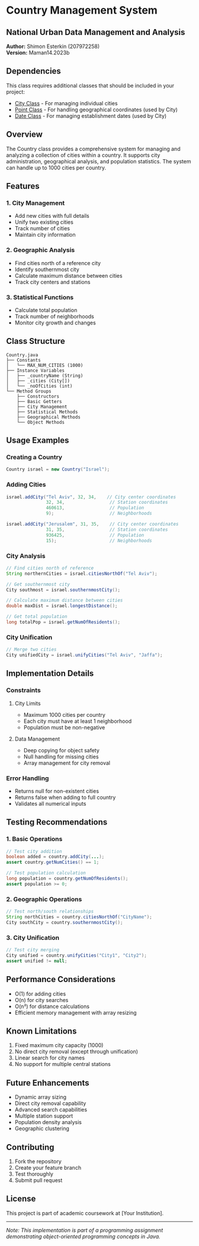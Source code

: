 # Country Management System
## National Urban Data Management and Analysis

**Author:** Shimon Esterkin (207972258)  
**Version:** Maman14.2023b

## Dependencies
This class requires additional classes that should be included in your project:
- [City Class](link-to-city-repository) - For managing individual cities
- [Point Class](link-to-point-repository) - For handling geographical coordinates (used by City)
- [Date Class](link-to-date-repository) - For managing establishment dates (used by City)

## Overview
The Country class provides a comprehensive system for managing and analyzing a collection of cities within a country. It supports city administration, geographical analysis, and population statistics. The system can handle up to 1000 cities per country.

## Features

### 1. City Management
- Add new cities with full details
- Unify two existing cities
- Track number of cities
- Maintain city information

### 2. Geographic Analysis
- Find cities north of a reference city
- Identify southernmost city
- Calculate maximum distance between cities
- Track city centers and stations

### 3. Statistical Functions
- Calculate total population
- Track number of neighborhoods
- Monitor city growth and changes

## Class Structure
```
Country.java
├── Constants
│   └── MAX_NUM_CITIES (1000)
├── Instance Variables
│   ├── _countryName (String)
│   ├── _cities (City[])
│   └── _noOfCities (int)
└── Method Groups
    ├── Constructors
    ├── Basic Getters
    ├── City Management
    ├── Statistical Methods
    ├── Geographical Methods
    └── Object Methods
```

## Usage Examples

### Creating a Country
```java
Country israel = new Country("Israel");
```

### Adding Cities
```java
israel.addCity("Tel Aviv", 32, 34,    // City center coordinates
               32, 34,                 // Station coordinates
               460613,                 // Population
               9);                     // Neighborhoods

israel.addCity("Jerusalem", 31, 35,    // City center coordinates
               31, 35,                 // Station coordinates
               936425,                 // Population
               15);                    // Neighborhoods
```

### City Analysis
```java
// Find cities north of reference
String northernCities = israel.citiesNorthOf("Tel Aviv");

// Get southernmost city
City southmost = israel.southernmostCity();

// Calculate maximum distance between cities
double maxDist = israel.longestDistance();

// Get total population
long totalPop = israel.getNumOfResidents();
```

### City Unification
```java
// Merge two cities
City unifiedCity = israel.unifyCities("Tel Aviv", "Jaffa");
```

## Implementation Details

### Constraints
1. City Limits
   - Maximum 1000 cities per country
   - Each city must have at least 1 neighborhood
   - Population must be non-negative

2. Data Management
   - Deep copying for object safety
   - Null handling for missing cities
   - Array management for city removal

### Error Handling
- Returns null for non-existent cities
- Returns false when adding to full country
- Validates all numerical inputs

## Testing Recommendations

### 1. Basic Operations
```java
// Test city addition
boolean added = country.addCity(...);
assert country.getNumCities() == 1;

// Test population calculation
long population = country.getNumOfResidents();
assert population >= 0;
```

### 2. Geographic Operations
```java
// Test north/south relationships
String northCities = country.citiesNorthOf("CityName");
City southCity = country.southernmostCity();
```

### 3. City Unification
```java
// Test city merging
City unified = country.unifyCities("City1", "City2");
assert unified != null;
```

## Performance Considerations
- O(1) for adding cities
- O(n) for city searches
- O(n²) for distance calculations
- Efficient memory management with array resizing

## Known Limitations
1. Fixed maximum city capacity (1000)
2. No direct city removal (except through unification)
3. Linear search for city names
4. No support for multiple central stations

## Future Enhancements
- Dynamic array sizing
- Direct city removal capability
- Advanced search capabilities
- Multiple station support
- Population density analysis
- Geographic clustering

## Contributing
1. Fork the repository
2. Create your feature branch
3. Test thoroughly
4. Submit pull request

## License
This project is part of academic coursework at [Your Institution].

---
*Note: This implementation is part of a programming assignment demonstrating object-oriented programming concepts in Java.*
